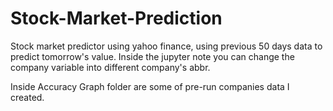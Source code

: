 # Stock-Market-Prediction
Stock market predictor using yahoo finance, using previous 50 days data to predict tomorrow's value. Inside the jupyter note you can change the company variable into different company's abbr.

Inside Accuracy Graph folder are some of pre-run companies data I created.
